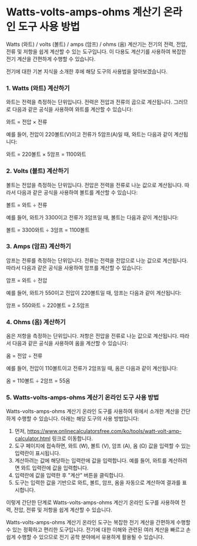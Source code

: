 Watts-volts-amps-ohms 계산기 온라인 도구 사용 방법
======================================

Watts (와트) / volts (볼트) / amps (암프) / ohms (옴) 계산기는 전기의 전력, 전압, 전류 및 저항을 쉽게 계산할 수 있는 도구입니다. 이 다용도 계산기를 사용하여 복잡한 전기 계산을 간편하게 수행할 수 있습니다.

전기에 대한 기본 지식을 소개한 후에 해당 도구의 사용법을 알아보겠습니다.

### 1. Watts (와트) 계산하기

와트는 전력을 측정하는 단위입니다. 전력은 전압과 전류의 곱으로 계산됩니다. 그러므로 다음과 같은 공식을 사용하여 와트를 계산할 수 있습니다:

와트 = 전압 × 전류

예를 들어, 전압이 220볼트(V)이고 전류가 5암프(A)일 때, 와트는 다음과 같이 계산됩니다:

와트 = 220볼트 × 5암프 = 1100와트

### 2. Volts (볼트) 계산하기

볼트는 전압을 측정하는 단위입니다. 전압은 전력을 전류로 나눈 값으로 계산됩니다. 따라서 다음과 같은 공식을 사용하여 볼트를 계산할 수 있습니다:

볼트 = 와트 ÷ 전류

예를 들어, 와트가 3300이고 전류가 3암프일 때, 볼트는 다음과 같이 계산됩니다:

볼트 = 3300와트 ÷ 3암프 = 1100볼트

### 3. Amps (암프) 계산하기

암프는 전류를 측정하는 단위입니다. 전류는 전력을 전압으로 나눈 값으로 계산됩니다. 따라서 다음과 같은 공식을 사용하여 암프를 계산할 수 있습니다:

암프 = 와트 ÷ 전압

예를 들어, 와트가 550이고 전압이 220볼트일 때, 암프는 다음과 같이 계산됩니다:

암프 = 550와트 ÷ 220볼트 = 2.5암프

### 4. Ohms (옴) 계산하기

옴은 저항을 측정하는 단위입니다. 저항은 전압을 전류로 나눈 값으로 계산됩니다. 따라서 다음과 같은 공식을 사용하여 옴을 계산할 수 있습니다:

옴 = 전압 ÷ 전류

예를 들어, 전압이 110볼트이고 전류가 2암프일 때, 옴은 다음과 같이 계산됩니다:

옴 = 110볼트 ÷ 2암프 = 55옴

### 5. Watts-volts-amps-ohms 계산기 온라인 도구 사용 방법

Watts-volts-amps-ohms 계산기 온라인 도구를 사용하여 위에서 소개한 계산을 간단하게 수행할 수 있습니다. 아래는 해당 도구의 사용 방법입니다:

1. 먼저, <https://www.onlinecalculatorsfree.com/ko/tools/watt-volt-amp-calculator.html> 링크로 이동합니다.
2. 도구 페이지에 접속하면, 와트 (W), 볼트 (V), 암프 (A), 옴 (Ω) 값을 입력할 수 있는 입력란이 표시됩니다.
3. 계산하려는 값에 해당하는 입력란에 값을 입력합니다. 예를 들어, 와트를 계산하려면 와트 입력란에 값을 입력합니다.
4. 입력란에 값을 입력한 후 "계산" 버튼을 클릭합니다.
5. 도구는 입력한 값을 기반으로 와트, 볼트, 암프, 옴을 자동으로 계산하여 결과를 표시합니다.

이렇게 간단한 단계로 Watts-volts-amps-ohms 계산기 온라인 도구를 사용하여 전력, 전압, 전류 및 저항을 쉽게 계산할 수 있습니다.

Watts-volts-amps-ohms 계산기 온라인 도구는 복잡한 전기 계산을 간편하게 수행할 수 있는 정확하고 편리한 도구입니다. 전기에 대한 이해와 관련된 여러 계산을 빠르고 손쉽게 수행할 수 있으므로 전기 공학 분야에서 유용하게 활용될 수 있습니다.